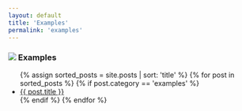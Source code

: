 ```yaml
---
layout: default
title: 'Examples'
permalink: 'examples'
---
```


<h3><img src="{{ site.baseurl }}/_assets/notes.png"> Examples</h3>
<ul class="notes-list">
  {% assign sorted_posts = site.posts | sort: 'title' %}
  {% for post in sorted_posts %}
    {% if post.category == 'examples' %}
      <li>
        <a href="{{ post.url | relative_url }}">
          {{ post.title }}
        </a>
      </li>
    {% endif %}
  {% endfor %}
</ul>
